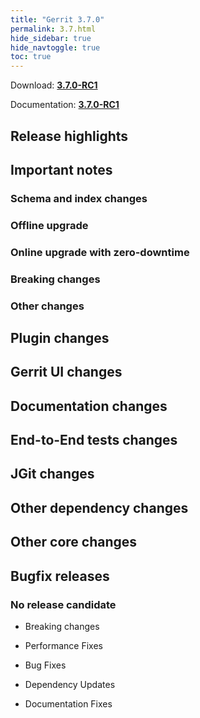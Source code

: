 ```yaml
---
title: "Gerrit 3.7.0"
permalink: 3.7.html
hide_sidebar: true
hide_navtoggle: true
toc: true
---
```


Download: **[3.7.0-RC1](https://gerrit-releases.storage.googleapis.com/gerrit-3.7.0-rc1.war)**

Documentation: **[3.7.0-RC1](https://gerrit-documentation.storage.googleapis.com/Documentation/3.7.0/index.html)**

## Release highlights

## Important notes

### Schema and index changes

### Offline upgrade

### Online upgrade with zero-downtime

### Breaking changes

### Other changes

## Plugin changes

## Gerrit UI changes

## Documentation changes

## End-to-End tests changes

## JGit changes

## Other dependency changes

## Other core changes

## Bugfix releases

### No release candidate

* Breaking changes

* Performance Fixes

* Bug Fixes

* Dependency Updates

* Documentation Fixes
